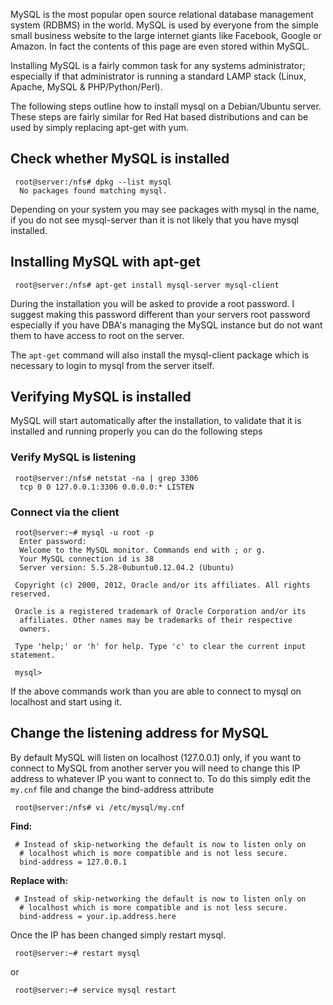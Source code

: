 
MySQL is the most popular open source relational database management system (RDBMS) in the world. MySQL is used by everyone from the simple small business website to the large internet giants like Facebook, Google or Amazon. In fact the contents of this page are even stored within MySQL.

Installing MySQL is a fairly common task for any systems administrator; especially if that administrator is running a standard LAMP stack (Linux, Apache, MySQL & PHP/Python/Perl).

The following steps outline how to install mysql on a Debian/Ubuntu server. These steps are fairly similar for Red Hat based distributions and can be used by simply replacing apt-get with yum.

## Check whether MySQL is installed
     
     root@server:/nfs# dpkg --list mysql
      No packages found matching mysql.

Depending on your system you may see packages with mysql in the name, if you do not see mysql-server than it is not likely that you have mysql installed.

## Installing MySQL with apt-get
     
     root@server:/nfs# apt-get install mysql-server mysql-client

During the installation you will be asked to provide a root password. I suggest making this password different than your servers root password especially if you have DBA's managing the MySQL instance but do not want them to have access to root on the server.

The `apt-get` command will also install the mysql-client package which is necessary to login to mysql from the server itself.

## Verifying MySQL is installed

MySQL will start automatically after the installation, to validate that it is installed and running properly you can do the following steps

### Verify MySQL is listening
     
     root@server:/nfs# netstat -na | grep 3306
      tcp 0 0 127.0.0.1:3306 0.0.0.0:* LISTEN

### Connect via the client
     
     root@server:~# mysql -u root -p
      Enter password:
      Welcome to the MySQL monitor. Commands end with ; or g.
      Your MySQL connection id is 38
      Server version: 5.5.28-0ubuntu0.12.04.2 (Ubuntu)

     Copyright (c) 2000, 2012, Oracle and/or its affiliates. All rights reserved.
     
     Oracle is a registered trademark of Oracle Corporation and/or its
      affiliates. Other names may be trademarks of their respective
      owners.
     
     Type 'help;' or 'h' for help. Type 'c' to clear the current input statement.

     mysql>

If the above commands work than you are able to connect to mysql on localhost and start using it.

## Change the listening address for MySQL

By default MySQL will listen on localhost (127.0.0.1) only, if you want to connect to MySQL from another server you will need to change this IP address to whatever IP you want to connect to. To do this simply edit the `my.cnf` file and change the bind-address attribute
     
     root@server:/nfs# vi /etc/mysql/my.cnf

**Find:**
     
     # Instead of skip-networking the default is now to listen only on
      # localhost which is more compatible and is not less secure.
      bind-address = 127.0.0.1

**Replace with:**
     
     # Instead of skip-networking the default is now to listen only on
      # localhost which is more compatible and is not less secure.
      bind-address = your.ip.address.here

Once the IP has been changed simply restart mysql.
     
     root@server:~# restart mysql

or
     
     root@server:~# service mysql restart
